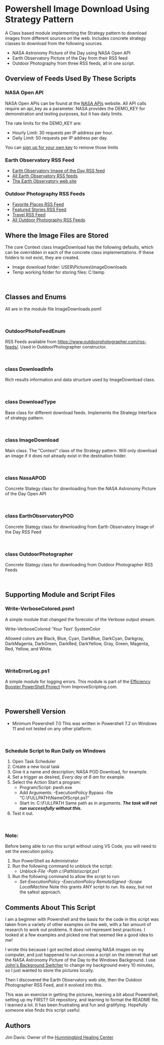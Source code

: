# **Powershell Image Download Using Strategy Pattern**


A Class based module implementing the Strategy pattern to download images from different sources on the web. Includes concrete strategy classes to download from the following sources.
* NASA Astronomy Picture of the Day using NASA Open API
* Earth Observatory Picture of the Day from their RSS feed
* Outdoor Photography from three RSS feeds, all in one script.


## **Overview of Feeds Used By These Scripts**


### **NASA Open API**
NASA Open APIs can be found at the [NASA APIs](https://api.nasa.gov/) website.  All API calls require an api_key as a parameter.  NASA provides the DEMO_KEY for demonstration and testing purposes, but it has daily limits.

The rate limits for the DEMO_KEY are:
* Hourly Limit: 30 requests per IP address per hour.
* Daily Limit: 50 requests per IP address per day.

You can [sign up for your own key](https://api.nasa.gov/) to remove those limits


### **Earth Observatory RSS Feed**
* [Earth Observatory Image of the Day RSS feed](https://earthobservatory.nasa.gov/feeds/image-of-the-day.rss)
* [All Earth Observatory RSS feeds](https://earthobservatory.nasa.gov/subscribe/feeds)
* [The Earth Observatory web site](https://earthobservatory.nasa.gov/)


### **Outdoor Photography RSS Feeds**
* [Favorite Places RSS Feed](https://www.outdoorphotographer.com/on-location/favorite-places/feed/)
* [Featured Stories RSS Feed](https://www.outdoorphotographer.com/on-location/featured-stories/feed/)
* [Travel RSS Feed](https://www.outdoorphotographer.com/on-location/travel/feed/)
* [All Outdoor Photography RSS Feeds](https://www.outdoorphotographer.com/rss-feeds/)


## **Where the Image Files are Stored**
The core Context class ImageDownload has the following defaults, which can be overridden in each of the concrete class implementations. If these folders to not exist, they are created.

* Image download folder:  USER\Pictures\ImageDownloads
* Temp working folder for storing files: C:\temp

&nbsp;


## **Classes and Enums**

All are in the module file ImageDownloads.psm1

&nbsp;

### **OutdoorPhotoFeedEnum**

RSS Feeds available from https://www.outdoorphotographer.com/rss-feeds/. Used in OutdoorPhotographer constructor.

&nbsp;

### **class DownloadInfo**

Rich results information and data structure used by ImageDownload class.

&nbsp;

### **class DownloadType**

Base class for different download feeds.  Implements the Strategy Interface of strategy pattern.

&nbsp;

### **class ImageDownload**

Main class.  The "Context" class of the Strategy pattern.  Will only download an image if it does not already exist in the destination folder.

&nbsp;

### **class NasaAPOD**

Concrete Stategy class for downloading from the NASA Astronomy Picture of the Day Open API

&nbsp;

### **class EarthObservatoryPOD**

Concrete Stategy class for downloading from Earth Observatory Image of the Day RSS Feed

&nbsp;


### **class OutdoorPhotographer**

Concrete Stategy class for downloading from Outdoor Photographer RSS Feeds

&nbsp;

## **Supporting Module and Script Files**

### **Write-VerboseColored.psm1**

A simple module that changed the forecolor of the Verbose output stream.

   Write-VerboseColored 'Your Text'  SystemColor

Allowed colors are Black, Blue, Cyan,  DarkBlue, DarkCyan, Darkgray, DarkMagenta, DarkGreen, DarkRed, DarkYellow,   Gray, Green, Magenta, Red, Yellow, and White.

&nbsp;


### **WriteErrorLog.ps1**

A simple module for logging errors.  This module is part of the [Efficiency Booster PowerShell Project](https://www.improvescripting.com/efficiency-booster/) from ImproveScripting.com.

&nbsp;


## **Powershell Version**
* Minimum Powershell 7.0
This was written in Powershell 7.2 on Windows 11 and not tested on any other platform.

&nbsp;


### **Schedule Script to Run Daily on Windows**
1. Open Task Scheduler
2. Create a new local task
3. Give it a name and description; NASA POD Download, for example.
4. Set a trigger as desired, _Every day at 8 am_ for example.
5. Select the Action Start a program:
	- Program/Script: pwsh.exe
	- Add Arguments: -ExecutionPolicy Bypass -file "C:\FULLPATH\NameOfScript.ps1"
	- Start In: C:\FULLPATH    Same path as in arguments.  ***The task will not run successfully without this.***
6. Test it out.

&nbsp;


### **Note:**
Before being able to run this script without using VS Code, you will need to set the execution policy.
1. Run PowerShell as Administrator
2. Run the following command to unblock the script:
	- _Unblock-File -Path c:\Path\to\script.ps1_
3. Run the following command to allow the script to run:
	- _Set-ExecutionPolicy -ExecutionPolicy RemoteSigned -Scope LocalMachine_
	Note this grants ANY script to run. Its easy, but not the safest approach.

## **Comments About This Script**

I am a beginner with Powershell and the basis for the code in this script was taken from a variety of other examples on the web, with a fair amount of research to work out problems.  It does not represent best practices.  I looked at a few examples and picked one that seemed like a good idea to me!

I wrote this because I got excited about viewing NASA images on my computer, and just happened to run accross a script on the internet that set the NASA Astronomy Picture of the Day to the Windows Background.  I use [John's Background Switcher](https://johnsad.ventures/software/backgroundswitcher/) to change my background every 10 minutes, so I just wanted to store the pictures locally.

Then I discovered the Earth Observatory web site, then the Outdoor Photographer RSS Feed, and it evolved into this.

This was an exercise in getting the pictures, learning a bit about Powershell, setting up my FIRST!! Git repository, and learning to format the README file. I learned a lot.  It has been frustrating and fun and gratifying.  Hopefully someone else finds this script useful.


## Authors

Jim Davis: Owner of the [Hummingbird Healing Center](https://hummingbirdhealingcenter.org/)




